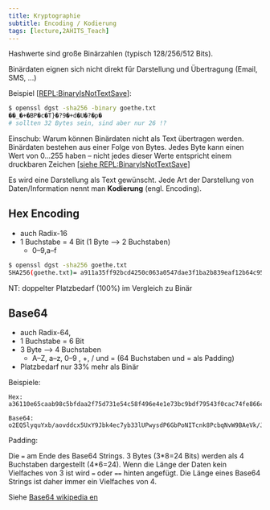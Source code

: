 ```yaml
---
title: Kryptographie
subtitle: Encoding / Kodierung
tags: [lecture,2AHITS_Teach]
---
```


Hashwerte sind große Binärzahlen (typisch 128/256/512 Bits). 

Binärdaten eignen sich nicht direkt für Darstellung und Übertragung (Email, SMS, ...)

Beispiel  [[REPL:BinaryIsNotTextSave](https://replit.com/@htlmatejka/BinaryIsNotTextSave)]:

```bash
$ openssl dgst -sha256 -binary goethe.txt
��_�+�BP�c�T}�?9�+d�U�?�p�
# sollten 32 Bytes sein, sind aber nur 26 !?
```

Einschub: Warum können Binärdaten nicht als Text übertragen werden. Binärdaten bestehen aus einer Folge von Bytes. Jedes Byte kann einen Wert von 0...255 haben – nicht jedes dieser Werte entspricht einem druckbaren Zeichen [[siehe REPL:BinaryIsNotTextSave](https://replit.com/@htlmatejka/BinaryIsNotTextSave)]

Es wird eine Darstellung als Text gewünscht. Jede Art der Darstellung von Daten/Information nennt man **Kodierung** (engl. Encoding).



## Hex Encoding

- auch Radix-16
- 1 Buchstabe = 4 Bit (1 Byte ⟶ 2 Buchstaben)
  - 0–9,a–f

```bash
$ openssl dgst -sha256 goethe.txt
SHA256(goethe.txt)= a911a35ff92bcd4250c063a0547dae3f1ba2b839eaf12b64c955cf3ff7e570e0
```

NT: doppelter Platzbedarf (100%) im Vergleich zu Binär



## Base64

- auch Radix-64, 
- 1 Buchstabe = 6 Bit
- 3 Byte ⟶ 4 Buchstaben
  - A–Z, a–z,  0–9 , +, / und = (64 Buchstaben und = als Padding)
- Platzbedarf nur 33% mehr als Binär

Beispiele:

```
Hex:
a36110e65caab98c5bfdaa2f75d731e54c58f496e4e1e73bc9bdf79543f0cac74fe866cfa0d21372793c3dc6ea36f5bd04079593f25d991e72d7fd558f1082c9

Base64:
o2EQ5lyquYxb/aovddcx5UxY9Jbk4ec7yb33lUPwysdP6GbPoNITcnk8PcbqNvW9BAeVk/JdmR5y1/1VjxCCyQ==
```

Padding:

Die `=` am Ende des Base64 Strings. 3 Bytes (3\*8=24 Bits) werden als 4 Buchstaben dargestellt (4\*6=24). Wenn die Länge der Daten kein Vielfaches von 3 ist wird `=` oder `==` hinten angefügt. Die Länge eines Base64 Strings ist daher immer ein Vielfaches von 4.

Siehe [Base64 wikipedia en](https://en.wikipedia.org/wiki/Base64)